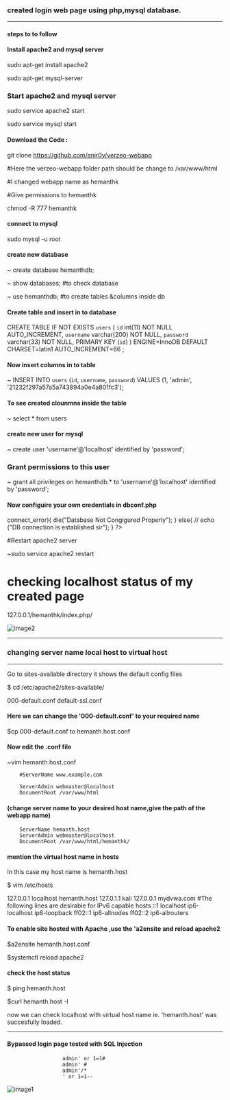 ### created login web page using php,mysql database.  
***
#### steps to to follow

#### Install apache2 and mysql server
 
 sudo apt-get install apache2
 
 sudo apt-get mysql-server

### Start apache2 and mysql server

sudo service apache2 start

sudo service mysql start

####  Download the Code :

   git clone https://github.com/anir0y/verzeo-webapp 

#Here the verzeo-webapp folder path should be change to /var/www/html

#I changed webapp name as hemanthk

#Give permissions to hemanthk 

chmod -R 777 hemanthk

#### connect to mysql

sudo mysql -u root

#### create new database

~ create database hemanthdb;

~ show databases;  #to check database

~ use hemanthdb;   #to create tables &columns inside db

#### Create table and insert in to database

CREATE TABLE IF NOT EXISTS `users` (
  `id` int(11) NOT NULL AUTO_INCREMENT,
  `username` varchar(200) NOT NULL,
  `password` varchar(33) NOT NULL,
  PRIMARY KEY (`id`)
) ENGINE=InnoDB  DEFAULT CHARSET=latin1 AUTO_INCREMENT=66 ;

#### Now insert columns in to table

~ INSERT INTO `users` (`id`, `username`, `password`) VALUES
(1, 'admin', '21232f297a57a5a743894a0e4a801fc3');

#### To see created clounmns inside the table

~ select * from users  

#### create new user for mysql 

~ create user 'username'@'localhost' identified by 'password';

### Grant permissions to this user

~ grant all privileges on hemanthdb.* to 'username'@'localhost' identified by 'password';

#### Now configuire your own credentials in dbconf.php

<?php
$con = new mysqli("127.0.0.1", "username", "password", "hemanthdb");
if ($con -> connect_error){
    die("Database Not Congigured Properly");
}
else{
   // echo ("DB connection is established sir");
}
?>

#Restart apache2 server

~sudo service apache2 restart

# checking localhost status of my created page 

127.0.0.1/hemanthk/index.php/

![image2](https://github.com/hemanthkk67/pethub/blob/master/WAPT%20from%20Scratch/Day2(create%20login%20page)/Screenshot_2020-09-21_11-46-45.png)

***
### changing server name local host to virtual host
***
Go to sites-available directory it shows the default config files

$ cd /etc/apache2/sites-available/

000-default.conf  default-ssl.conf

#### Here we can change the '000-default.conf' to your required name

$cp 000-default.conf to hemanth.host.conf

#### Now edit the .conf file 

~vim hemanth.host.conf   

        #ServerName www.example.com

        ServerAdmin webmaster@localhost
        DocumentRoot /var/www/html


#### (change server name  to your desired host name,give the path of the webapp name)

        ServerName hemanth.host
        ServerAdmin webmaster@localhost
        DocumentRoot /var/www/html/hemanthk/

#### mention the virtual host name in hosts 

In this case my host name is hemanth.host

$ vim /etc/hosts    
                    
127.0.0.1       localhost hemanth.host 
127.0.1.1       kali
127.0.0.1       mydvwa.com
#The following lines are desirable for IPv6 capable hosts
::1     localhost ip6-localhost ip6-loopback
ff02::1 ip6-allnodes
ff02::2 ip6-allrouters

#### To enable site hosted with Apache ,use the 'a2ensite and reload apache2 

$a2ensite hemanth.host.conf

$systemctl reload apache2

#### check the host status

$ ping  hemanth.host

$curl hemanth.host -I
 
 now we can check localhost with virtual host name ie. 'hemanth.host' was succesfully loaded. 

***
#### Bypassed login page tested with SQL Injection 
                      
                      admin' or 1=1#
                      admin' #
                      admin'/*
                      ' or 1=1--

 ![image1](https://github.com/hemanthkk67/pethub/blob/master/WAPT%20from%20Scratch/Day2(create%20login%20page)/Screenshot_2020-09-21_09-59-12.png)
